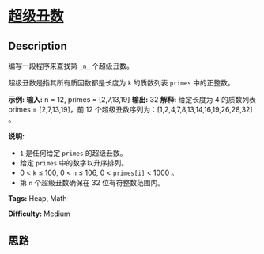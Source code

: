 # [超级丑数][title]

## Description

编写一段程序来查找第 `_n_` 个超级丑数。

超级丑数是指其所有质因数都是长度为 `k` 的质数列表 `primes` 中的正整数。

**示例:**
            **输入:** n = 12, primes = [2,7,13,19]    **输出:** 32     **解释:** 给定长度为 4 的质数列表 primes = [2,7,13,19]，前 12 个超级丑数序列为：[1,2,4,7,8,13,14,16,19,26,28,32] 。

**说明:**

  * `1` 是任何给定 `primes` 的超级丑数。
  *  给定 `primes` 中的数字以升序排列。
  * 0 < `k` ≤ 100, 0 < `n` ≤ 106, 0 < `primes[i]` < 1000 。
  * 第 `n` 个超级丑数确保在 32 位有符整数范围内。


**Tags:** Heap, Math

**Difficulty:** Medium

## 思路

[title]: https://leetcode-cn.com/problems/super-ugly-number
